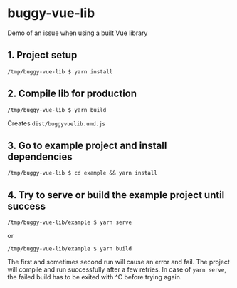 # buggy-vue-lib

Demo of an issue when using a built Vue library

## 1. Project setup

```
/tmp/buggy-vue-lib $ yarn install
```

## 2. Compile lib for production

```
/tmp/buggy-vue-lib $ yarn build
```

Creates `dist/buggyvuelib.umd.js`

## 3. Go to example project and install dependencies

```
/tmp/buggy-vue-lib $ cd example && yarn install
```

## 4. Try to serve or build the example project until success

```
/tmp/buggy-vue-lib/example $ yarn serve
```

or 

```
/tmp/buggy-vue-lib/example $ yarn build
```

The first and sometimes second run will cause an error and fail. The project will compile and run successfully after a few retries. In case of `yarn serve`, the failed build has to be exited with ^C before trying again. 


